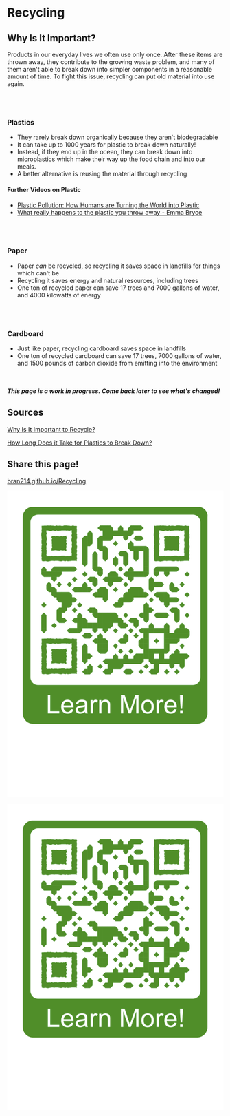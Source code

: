 # Recycling

## Why Is It Important?

Products in our everyday lives we often use only once. After these items are thrown away, they contribute to the growing waste problem, and many of them aren't able to break down into simpler components in a reasonable amount of time. To fight this issue, recycling can put old material into use again.

<br/><br/>
### Plastics
 - They rarely break down organically because they aren't biodegradable
 - It can take up to 1000 years for plastic to break down naturally!
 - Instead, if they end up in the ocean, they can break down into microplastics which make their way up the food chain and into our meals.
 - A better alternative is reusing the material through recycling

#### Further Videos on Plastic
 - [Plastic Pollution: How Humans are Turning the World into Plastic](https://www.youtube.com/watch?v=RS7IzU2VJIQ&list=PLFs4vir_WsTyXrrpFstD64Qj95vpy-yo1&index=13)
 - [What really happens to the plastic you throw away - Emma Bryce](https://www.youtube.com/watch?v=_6xlNyWPpB8)

<br/><br/>
### Paper
 - Paper _can_ be recycled, so recycling it saves space in landfills for things which can't be
 - Recycling it saves energy and natural resources, including trees
 - One ton of recycled paper can save 17 trees and 7000 gallons of water, and 4000 kilowatts of energy

<br/><br/>
### Cardboard
 - Just like paper, recycling cardboard saves space in landfills
 - One ton of recycled cardboard can save 17 trees, 7000 gallons of water, and 1500 pounds of carbon dioxide from emitting into the environment

<br/><br/>
_**This page is a work in progress. Come back later to see what's changed!**_

## Sources
[Why Is It Important to Recycle?](https://www.greenmatters.com/p/why-is-it-important-to-recycle)

[How Long Does it Take for Plastics to Break Down?](https://alansfactoryoutlet.com/how-long-does-it-take-plastics-to-break-down/)

## Share this page!
[bran214.github.io/Recycling]()

![alt text](https://github.com/bran214/Recycling/raw/main/qrcode.png "qrcode")

<p align="center">
  <img src="https://github.com/bran214/Recycling/blob/master/qrcode.png?raw=true" alt="Recycling QR"/>
</p>
